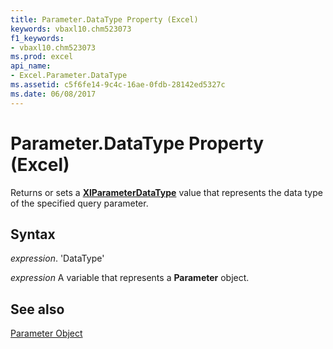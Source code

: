 ```yaml
---
title: Parameter.DataType Property (Excel)
keywords: vbaxl10.chm523073
f1_keywords:
- vbaxl10.chm523073
ms.prod: excel
api_name:
- Excel.Parameter.DataType
ms.assetid: c5f6fe14-9c4c-16ae-0fdb-28142ed5327c
ms.date: 06/08/2017
---
```



# Parameter.DataType Property (Excel)

Returns or sets a  **[XlParameterDataType](Excel.XlParameterDataType.md)** value that represents the data type of the specified query parameter.


## Syntax

 _expression_. 'DataType'

 _expression_ A variable that represents a **Parameter** object.


## See also


[Parameter Object](Excel.Parameter.md)

